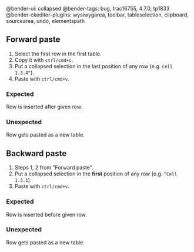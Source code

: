 @bender-ui: collapsed
@bender-tags: bug, trac16755, 4.7.0, tp1833
@bender-ckeditor-plugins: wysiwygarea, toolbar, tableselection, clipboard, sourcearea, undo, elementspath

## Forward paste

1. Select the first row in the first table.
1. Copy it with `ctrl/cmd+c`.
1. Put a collapsed selection in the last position of any row (e.g. `Cell 1.3.4^`).
1. Paste with `ctrl/cmd+v`.

### Expected

Row is inserted after given row.

### Unexpected

Row gets pasted as a new table.

## Backward paste

1. Steps 1, 2 from "Forward paste".
1. Put a collapsed selection in the **first** position of any row (e.g. `^Cell 1.3.1`).
1. Paste with `ctrl/cmd+v`.

### Expected

Row is inserted before given row.

### Unexpected

Row gets pasted as a new table.
